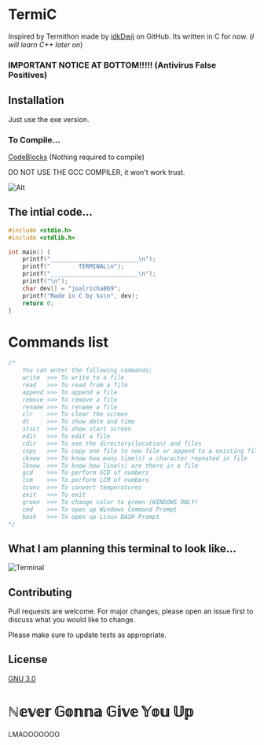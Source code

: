 # TermiC

Inspired by Termithon made by [idkDwij](https://github.com/IdkDwij/Termithon) on GitHub. Its written in C for now. (_I will learn C++ later on_)

### IMPORTANT NOTICE AT BOTTOM!!!!! (Antivirus False Positives)

## Installation

Just use the exe version.

### To Compile...
[CodeBlocks](https://www.codeblocks.org/) (Nothing required to compile)

DO NOT USE THE GCC COMPILER, it won't work trust.

![Alt](https://www.codeblocks.org/docs/cb_splash.png)

## The intial code...

```c
#include <stdio.h>
#include <stdlib.h>

int main() {
    printf("_________________________\n");
    printf("        TERMINAL\n");
    printf("_________________________\n");
    printf("\n");
    char dev[] = "joalricha869";
    printf("Made in C by %s\n", dev);
    return 0;
}
```

# Commands list

```c
/*
    You can enter the following commands:
    write  >>> To write to a file
    read   >>> To read from a file
    append >>> To append a file
    remove >>> To remove a file
    rename >>> To rename a file
    clr    >>> To clear the screen
    dt     >>> To show date and time
    stscr  >>> To show start screen
    edit   >>> To edit a file
    cdir   >>> To see the directory(location) and files
    copy   >>> To copy one file to new file or append to a existing file
    cknow  >>> To know how many time(s) a character repeated in file
    lknow  >>> To know how line(s) are there in a file
    gcd    >>> To perform GCD of numbers
    lcm    >>> To perform LCM of numbers
    tconv  >>> To convert temperatures
    exit   >>> To exit
    green  >>> To change color to green (WINDOWS ONLY)
    cmd    >>> To open up Windows Command Prompt
    bash   >>> To open up Linux BASH Prompt
*/
```

## What I am planning this terminal to look like...
![Terminal](https://upload.wikimedia.org/wikipedia/commons/7/78/Appleterminal2.png)

## Contributing
Pull requests are welcome. For major changes, please open an issue first to discuss what you would like to change.

Please make sure to update tests as appropriate.

## License
[GNU 3.0](https://www.gnu.org/licenses/gpl-3.0.en.html)


# ℕ𝕖𝕧𝕖𝕣 𝔾𝕠𝕟𝕟𝕒 𝔾𝕚𝕧𝕖 𝕐𝕠𝕦 𝕌𝕡 

LMAOOOOOOO

